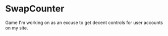 SwapCounter
===========
Game I'm working on as an excuse to get decent controls for user accounts on my site.
